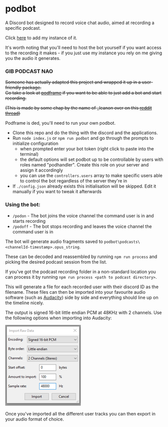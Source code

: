 # podbot
A Discord bot designed to record voice chat audio, aimed at recording a specific podcast.

Click [here](https://discordapp.com/oauth2/authorize?client_id=270724051234717698&scope=bot&permissions=133237760) to add my instance of it.

It's worth noting that you'll need to host the bot yourself if you want access to the recording it makes - if you just use my instance you rely on me giving you the audio it generates.

### GIB PODCAST NAO
~~Someone has actually adapted this project and wrapped it up in a user-friendly package.  
Go take a look at [podframe](https://podframe.com/) if you want to be able to just add a bot
and start recording.~~

~~(This is made by some chap by the name of _leanon over on this [reddit thread](https://www.reddit.com/r/discordapp/comments/6733u8/i_made_a_discord_bot_which_lets_you_record_a/?st=j1yqjsv8&sh=d25c1299))~~

Podframe is ded, you'll need to run your own podbot.

- Clone this repo and do the thing with the discord and the applications.
- Run `node index.js` or `npm run podbot` and go through the prompts to initialize configuration
    - when prompted enter your bot token (right click to paste into the terminal)
    - the default options will set podbot up to be controllable by users with roles named "podhandler". Create this role on your server and assign it accordingly
    - you can use the `controllers.users` array to make specific users able to control the bot regardless of the server they're in
- If `./config.json` already exists this initialisation will be skipped. Edit it manually if you want to tweak it afterwards

### Using the bot:
- `/podon` - The bot joins the voice channel the command user is in and starts recording
- `/podoff` - The bot stops recording and leaves the voice channel the command user is in
  
The bot will generate audio fragments saved to `podbot\podcasts\<channelId-timestamp>.opus_string`. 

These can be decoded and reassembled by running `npm run process` and picking the desired podcast session from the list.

If you've got the podcast recording folder in a non-standard location you can process it by running `npm run process <path to podcast directory>`.

This will generate a file for each recorded user with their discord ID as the filename.
These files can then be imported into your favourite audio software (such as [Audacity](https://www.audacityteam.org/)) side by side and everything should line up on the timeline nicely.

The output is signed 16-bit little endian PCM at 48KHz with 2 channels.
Use the following options when importing into Audacity:

![Audacity import options](./images/audacityImportOptions.png)

Once you've imported all the different user tracks you can then export in your audio format of choice.
